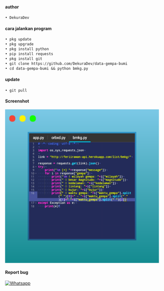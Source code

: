 #### author
```
• DekuraDev
```
#### cara jalankan program
```
• pkg update
• pkg upgrade
• pkg install python
• pip install requests
• pkg install git
• git clone https://github.com/DekuraDev/data-gempa-bumi
• cd data-gempa-bumi && python bmkg.py
```
#### update 
```
• git pull
```
#### Screenshot
![foto](https://github.com/DekuraDev/data-gempa-bumi/blob/main/screenshot.jpg)

#### Report bug

[![Whatsapp](https://img.shields.io/badge/Whatsapp-Message-green?style=for-the-badge&logo=Whatsapp)](https://wa.me/+6281567607136)
